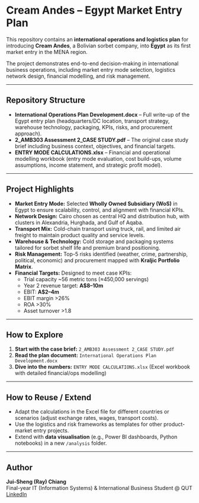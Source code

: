# Cream Andes – Egypt Market Entry Plan

This repository contains an **international operations and logistics plan** for introducing **Cream Andes**, a Bolivian sorbet company, into **Egypt** as its first market entry in the MENA region.  

The project demonstrates end-to-end decision-making in international business operations, including market entry mode selection, logistics network design, financial modelling, and risk management.

---

## Repository Structure


- **International Operations Plan Development.docx** – Full write-up of the Egypt entry plan (headquarters/DC location, transport strategy, warehouse technology, packaging, KPIs, risks, and procurement approach).  
- **2_AMB303 Assessment 2_CASE STUDY.pdf** – The original case study brief including business context, objectives, and financial targets.  
- **ENTRY MODE CALCULATIONS.xlsx** – Financial and operational modelling workbook (entry mode evaluation, cost build-ups, volume assumptions, income statement, and strategic profit model).

---

## Project Highlights

- **Market Entry Mode:** Selected **Wholly Owned Subsidiary (WoS)** in Egypt to ensure scalability, control, and alignment with financial KPIs.  
- **Network Design:** Cairo chosen as central HQ and distribution hub, with clusters in Alexandria, Hurghada, and Gulf of Aqaba.  
- **Transport Mix:** Cold-chain transport using truck, rail, and limited air freight to maintain product quality and service levels.  
- **Warehouse & Technology:** Cold storage and packaging systems tailored for sorbet shelf life and premium brand positioning.  
- **Risk Management:** Top-5 risks identified (weather, crime, partnership, political, economic) and procurement mapped with **Kraljic Portfolio Matrix**.  
- **Financial Targets:** Designed to meet case KPIs:  
  - Trial capacity ~56 metric tons (≈450,000 servings)  
  - Year 2 revenue target: **A$8–10m**  
  - EBIT: **A$2–4m**  
  - EBIT margin >26%  
  - ROA >30%  
  - Asset turnover >1.8  

---

## How to Explore

1. **Start with the case brief:** `2_AMB303 Assessment 2_CASE STUDY.pdf`  
2. **Read the plan document:** `International Operations Plan Development.docx`  
3. **Dive into the numbers:** `ENTRY MODE CALCULATIONS.xlsx` (Excel workbook with detailed financial/ops modelling)

---

## How to Reuse / Extend

- Adapt the calculations in the Excel file for different countries or scenarios (adjust exchange rates, wages, transport costs).  
- Use the logistics and risk frameworks as templates for other product-market entry projects.  
- Extend with **data visualisation** (e.g., Power BI dashboards, Python notebooks) in a new `/analysis` folder.  

---


## Author

**Jui-Sheng (Ray) Chiang**  
Final-year IT (Information Systems) & International Business Student @ QUT  
[LinkedIn](www.linkedin.com/in/ray-chiang-9b3449305)  
